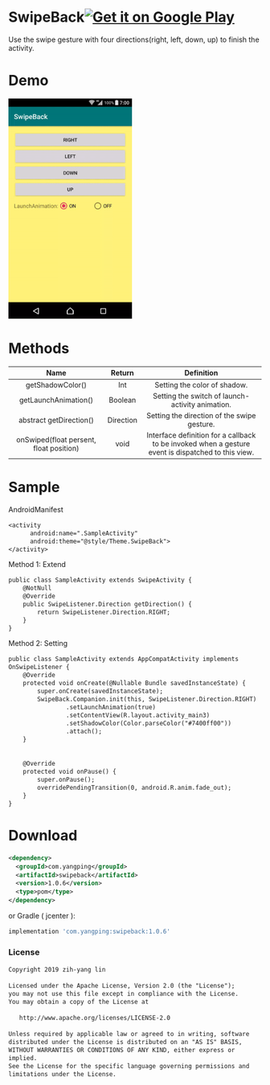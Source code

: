 # SwipeBack<a href='https://play.google.com/store/apps/details?id=com.yangpingapps.swipeback'><img alt='Get it on Google Play' src='https://play.google.com/intl/en_us/badges/images/generic/en_badge_web_generic.png' height="50px"/></a>

Use the swipe gesture with four directions(right, left, down, up) to finish the activity.


Demo
======

<img src="gifs/sample_1_0_1.gif" width="246">


Methods
===

| Name | Return | Definition |
| :---:   | :-:  | :-:  |
| getShadowColor() | Int | Setting the color of shadow. |
| getLaunchAnimation() | Boolean | Setting the switch of launch-activity animation. |
| abstract getDirection() | Direction | Setting the direction of the swipe gesture. |
| onSwiped(float persent, float position) | void | Interface definition for a callback to be invoked when a gesture event is dispatched to this view.|

Sample
======
AndroidManifest
```
<activity
      android:name=".SampleActivity"
      android:theme="@style/Theme.SwipeBack">
</activity>
```

Method 1: Extend
```
public class SampleActivity extends SwipeActivity {
    @NotNull
    @Override
    public SwipeListener.Direction getDirection() {
        return SwipeListener.Direction.RIGHT;
    }
}
```

Method 2: Setting
```
public class SampleActivity extends AppCompatActivity implements OnSwipeListener {
    @Override
    protected void onCreate(@Nullable Bundle savedInstanceState) {
        super.onCreate(savedInstanceState);
        SwipeBack.Companion.init(this, SwipeListener.Direction.RIGHT)
                .setLaunchAnimation(true)
                .setContentView(R.layout.activity_main3)
                .setShadowColor(Color.parseColor("#7400ff00"))
                .attach();
    }


    @Override
    protected void onPause() {
        super.onPause();
        overridePendingTransition(0, android.R.anim.fade_out);
    }
}
```

Download
========
```xml
<dependency>
  <groupId>com.yangping</groupId>
  <artifactId>swipeback</artifactId>
  <version>1.0.6</version>
  <type>pom</type>
</dependency>
```
or Gradle ( jcenter ):
```groovy
implementation 'com.yangping:swipeback:1.0.6'
```


### License
```
Copyright 2019 zih-yang lin

Licensed under the Apache License, Version 2.0 (the "License");
you may not use this file except in compliance with the License.
You may obtain a copy of the License at

   http://www.apache.org/licenses/LICENSE-2.0

Unless required by applicable law or agreed to in writing, software
distributed under the License is distributed on an "AS IS" BASIS,
WITHOUT WARRANTIES OR CONDITIONS OF ANY KIND, either express or implied.
See the License for the specific language governing permissions and
limitations under the License.
```
